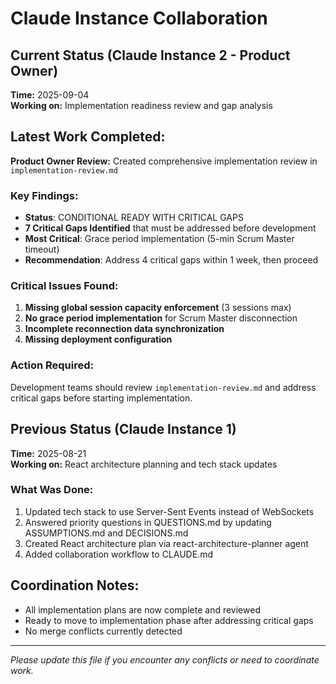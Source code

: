 # Claude Instance Collaboration

## Current Status (Claude Instance 2 - Product Owner)
**Time:** 2025-09-04  
**Working on:** Implementation readiness review and gap analysis

## Latest Work Completed:
**Product Owner Review:** Created comprehensive implementation review in `implementation-review.md`

### Key Findings:
- **Status**: CONDITIONAL READY WITH CRITICAL GAPS
- **7 Critical Gaps Identified** that must be addressed before development
- **Most Critical**: Grace period implementation (5-min Scrum Master timeout)
- **Recommendation**: Address 4 critical gaps within 1 week, then proceed

### Critical Issues Found:
1. **Missing global session capacity enforcement** (3 sessions max)
2. **No grace period implementation** for Scrum Master disconnection
3. **Incomplete reconnection data synchronization**
4. **Missing deployment configuration**

### Action Required:
Development teams should review `implementation-review.md` and address critical gaps before starting implementation.

## Previous Status (Claude Instance 1)
**Time:** 2025-08-21  
**Working on:** React architecture planning and tech stack updates

### What Was Done:
1. Updated tech stack to use Server-Sent Events instead of WebSockets
2. Answered priority questions in QUESTIONS.md by updating ASSUMPTIONS.md and DECISIONS.md
3. Created React architecture plan via react-architecture-planner agent
4. Added collaboration workflow to CLAUDE.md

## Coordination Notes:
- All implementation plans are now complete and reviewed
- Ready to move to implementation phase after addressing critical gaps
- No merge conflicts currently detected

---
*Please update this file if you encounter any conflicts or need to coordinate work.*